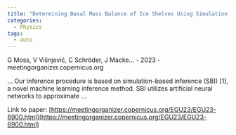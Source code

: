 ```yaml
---
title: "Determining Basal Mass Balance of Ice Shelves Using Simulation-Based Inference"
categories:
  - Physics
tags:
  - auto
---
```

G Moss, V Višnjević, C Schröder, J Macke… - 2023 - meetingorganizer.copernicus.org

… Our inference procedure is based on simulation-based inference (SBI) [1], a novel machine learning inference method. SBI utilizes artificial neural networks to approximate …

Link to paper: [https://meetingorganizer.copernicus.org/EGU23/EGU23-6900.html](https://meetingorganizer.copernicus.org/EGU23/EGU23-6900.html)
